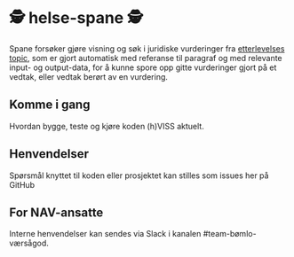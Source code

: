# 🕵️ helse-spane 🕵️

Spane forsøker gjøre visning og søk i juridiske vurderinger fra [etterlevelses topic](https://github.com/navikt/omrade-helse-etterlevelse-topic), som er gjort automatisk med referanse til paragraf og med relevante input- og output-data, for å kunne spore opp gitte vurderinger gjort på et vedtak, eller vedtak berørt av en vurdering.

## Komme i gang
Hvordan bygge, teste og kjøre koden (h)VISS aktuelt.

## Henvendelser
Spørsmål knyttet til koden eller prosjektet kan stilles som issues her på GitHub

## For NAV-ansatte
Interne henvendelser kan sendes via Slack i kanalen #team-bømlo-værsågod.
